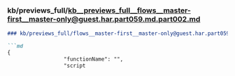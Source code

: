 ### kb/previews_full/kb__previews_full__flows__master-first__master-only@guest.har.part059.md.part002.md

```md
### kb/previews_full/flows__master-first__master-only@guest.har.part059.md (part 002)

```md
{
                  "functionName": "",
                  "script
```

```

```
